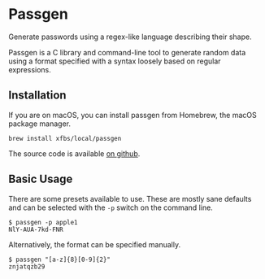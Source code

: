 # Passgen

Generate passwords using a regex-like language describing their shape.

Passgen is a C library and command-line tool to generate random data using a format specified with a syntax loosely based on regular expressions.

## Installation

If you are on macOS, you can install passgen from Homebrew, the macOS package manager.

    brew install xfbs/local/passgen

The source code is available [on github](https://github.com/xfbs/passgen).

## Basic Usage

There are some presets available to use. These are mostly sane defaults and can be selected with the `-p` switch on the command line.

    $ passgen -p apple1
    NlY-AUA-7kd-FNR

Alternatively, the format can be specified manually.

    $ passgen "[a-z]{8}[0-9]{2}"
    znjatqzb29


